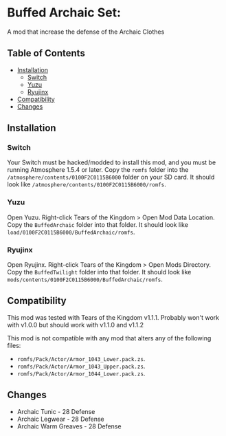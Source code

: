 # Buffed Archaic Set:
A mod that increase the defense of the Archaic Clothes

## Table of Contents

- [Installation](#installation)
  - [Switch](#switch)
  - [Yuzu](#yuzu)
  - [Ryujinx](#ryujinx)
- [Compatibility](#compatibility)
- [Changes](#changes)

## Installation

### Switch

Your Switch must be hacked/modded to install this mod, and you must be running
Atmosphere 1.5.4 or later. Copy the `romfs` folder into the
`/atmosphere/contents/0100F2C0115B6000` folder on your SD card. It should look
like `/atmosphere/contents/0100F2C0115B6000/romfs`.

### Yuzu

Open Yuzu. Right-click Tears of the Kingdom > Open Mod Data Location. Copy the
`BuffedArchaic` folder into that folder. It should look like
`load/0100F2C0115B6000/BuffedArchaic/romfs`.

### Ryujinx

Open Ryujinx. Right-click Tears of the Kingdom > Open Mods Directory. Copy the
`BuffedTwilight` folder into that folder. It should look like
`mods/contents/0100F2C0115B6000/BuffedArchaic/romfs`.

## Compatibility

This mod was tested with Tears of the Kingdom v1.1.1. Probably won't work with v1.0.0 but should work with v1.1.0 and v1.1.2

This mod is not compatible with any mod that alters any of the following files:

- `romfs/Pack/Actor/Armor_1043_Lower.pack.zs`.
- `romfs/Pack/Actor/Armor_1043_Upper.pack.zs`.
- `romfs/Pack/Actor/Armor_1044_Lower.pack.zs`.

## Changes
- Archaic Tunic - 28 Defense
- Archaic Legwear - 28 Defense
- Archaic Warm Greaves - 28 Defense
